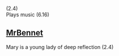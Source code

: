 (2.4)  
Plays music (6.16)

[MrBennet](MrBennet.md)
-----------------------

Mary is a young lady of deep reflection (2.4)
